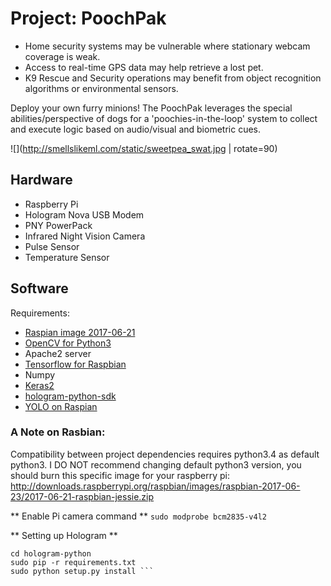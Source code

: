 # Project: PoochPak 

* Home security systems may be vulnerable where stationary webcam coverage is weak.
* Access to real-time GPS data may help retrieve a lost pet.
* K9 Rescue and Security operations may benefit from object recognition algorithms or environmental sensors.

Deploy your own furry minions! The PoochPak leverages the special abilities/perspective of dogs for a 'poochies-in-the-loop' system to collect and execute logic based on audio/visual and biometric cues.

![](http://smellslikeml.com/static/sweetpea_swat.jpg | rotate=90)

## Hardware
* Raspberry Pi
* Hologram Nova USB Modem
* PNY PowerPack
* Infrared Night Vision Camera
* Pulse Sensor
* Temperature Sensor

## Software
Requirements:
- [Raspian image 2017-06-21](http://downloads.raspberrypi.org/raspbian/images/raspbian-2017-06-23/2017-06-21-raspbian-jessie.zip)
- [OpenCV for Python3](https://www.pyimagesearch.com/2017/09/04/raspbian-stretch-install-opencv-3-python-on-your-raspberry-pi/)
- Apache2 server
- [Tensorflow for Raspbian](https://github.com/samjabrahams/tensorflow-on-raspberry-pi)
- Numpy
- [Keras2](https://nikhilraghava.wordpress.com/2017/08/05/installing-keras-on-raspberry-pi-3/)
- [hologram-python-sdk](https://github.com/hologram-io/hologram-python)
- [YOLO on Raspian](https://github.com/PiSimo/PiCamNN)

### A Note on Rasbian:
Compatibility between project dependencies requires python3.4 as default python3. I DO NOT recommend changing default python3 version, you should burn this specific image for your raspberry pi:
http://downloads.raspberrypi.org/raspbian/images/raspbian-2017-06-23/2017-06-21-raspbian-jessie.zip

** Enable Pi camera command **
``` sudo modprobe bcm2835-v4l2 ```

** Setting up Hologram **
``` git clone https://github.com/hologram-io/hologram-python 
cd hologram-python 
sudo pip -r requirements.txt 
sudo python setup.py install ```

